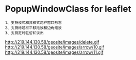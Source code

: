 # PopupWindowClass for leaflet<br/>
    1、支持模式和非模式两种窗口形态
    2、支持标题栏平移拖放和边角缩放
    3、支持定时驻留和淡出
    

http://219.144.130.58/geosite/images/delete.gif<br/>
http://219.144.130.58/geosite/images/arrow/10.gif<br/>
http://219.144.130.58/geosite/images/arrow/11.gif<br/>

